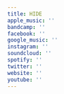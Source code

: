 ```yaml
---
title: HIDE
apple_music: ''
bandcamp: ''
facebook: ''
google_music: ''
instagram: ''
soundcloud: ''
spotify: ''
twitter: ''
website: ''
youtube: ''
---
```


